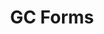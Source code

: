 ---
title: 'GC Forms'
description: Create accessible online forms
image: '../../../../static/img/cds/product-icon.svg'
imageAlt: 'imageAlt'
link: ''
---